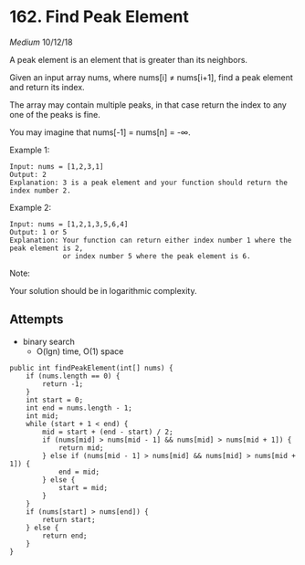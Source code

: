 # 162. Find Peak Element
*Medium*
10/12/18

A peak element is an element that is greater than its neighbors.

Given an input array nums, where nums[i] ≠ nums[i+1], find a peak element and return its index.

The array may contain multiple peaks, in that case return the index to any one of the peaks is fine.

You may imagine that nums[-1] = nums[n] = -∞.

Example 1:
```
Input: nums = [1,2,3,1]
Output: 2
Explanation: 3 is a peak element and your function should return the index number 2.
```
Example 2:
```
Input: nums = [1,2,1,3,5,6,4]
Output: 1 or 5
Explanation: Your function can return either index number 1 where the peak element is 2,
             or index number 5 where the peak element is 6.
```
Note:

Your solution should be in logarithmic complexity.

## Attempts
* binary search
  - O(lgn) time, O(1) space
```
public int findPeakElement(int[] nums) {
    if (nums.length == 0) {
        return -1;
    }
    int start = 0;
    int end = nums.length - 1;
    int mid;
    while (start + 1 < end) {
        mid = start + (end - start) / 2;
        if (nums[mid] > nums[mid - 1] && nums[mid] > nums[mid + 1]) {
            return mid;
        } else if (nums[mid - 1] > nums[mid] && nums[mid] > nums[mid + 1]) {
            end = mid;
        } else {
            start = mid;
        }
    }
    if (nums[start] > nums[end]) {
        return start;
    } else {
        return end;
    }
}
```
